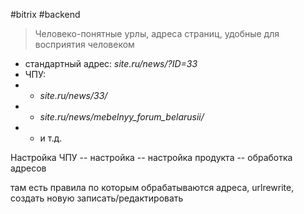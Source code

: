 #bitrix #backend 

> Человеко-понятные урлы, адреса страниц, удобные для восприятия человеком

* стандартный адрес: *site.ru/news/?ID=33*
* ЧПУ:
* - *site.ru/news/33/*
* - *site.ru/news/mebelnyy_forum_belarusii/*
* - и т.д.

Настройка ЧПУ -- настройка -- настройка продукта -- обработка адресов

там есть правила по которым обрабатываются адреса, urlrewrite, создать новую записать/редактировать
